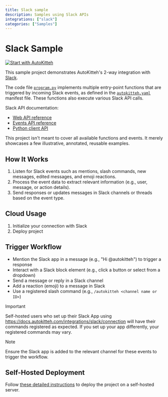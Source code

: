 ```yaml
---
title: Slack sample
description: Samples using Slack APIs
integrations: ["slack"]
categories: ["Samples"]
---
```


# Slack Sample

[![Start with AutoKitteh](https://autokitteh.com/assets/autokitteh-badge.svg)](https://app.autokitteh.cloud/template?name=samples/slack)

This sample project demonstrates AutoKitteh's 2-way integration with
[Slack](https://slack.com).

The code file [`program.py`](./program.py) implements multiple entry-point
functions that are triggered by incoming Slack events, as defined in the
[`autokitteh.yaml`](./autokitteh.yaml) manifest file. These functions also
execute various Slack API calls.

Slack API documentation:

- [Web API reference](https://api.slack.com/methods)
- [Events API reference](https://api.slack.com/events?filter=Events)
- [Python client API](https://slack.dev/python-slack-sdk/api-docs/slack_sdk/)

This project isn't meant to cover all available functions and events. It
merely showcases a few illustrative, annotated, reusable examples.

## How It Works

1. Listen for Slack events such as mentions, slash commands, new messages, edited messages, and emoji reactions.
2. Process the event data to extract relevant information (e.g., user, message, or action details).
3. Send responses or updates messages in Slack channels or threads based on the event type.

## Cloud Usage

1. Initialize your connection with Slack
2. Deploy project

## Trigger Workflow

- Mention the Slack app in a message (e.g., "Hi @autokitteh") to trigger a response
- Interact with a Slack block element (e.g., click a button or select from a dropdown)
- Send a message or reply in a Slack channel
- Add a reaction (emoji) to a message in Slack
- Use a registered slash command (e.g., `/autokitteh <channel name or ID>`)

> [!IMPORTANT]
> Self-hosted users who set up their Slack App using https://docs.autokitteh.com/integrations/slack/connection will have their commands registered as expected. If you set up your app differently, your registered commands may vary.

> [!NOTE]
> Ensure the Slack app is added to the relevant channel for these events to trigger the workflow.

## Self-Hosted Deployment

Follow [these detailed instructions](https://docs.autokitteh.com/get_started/deployment) to deploy the project on a self-hosted server.
